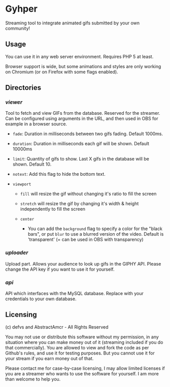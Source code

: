 # Gyhper

Streaming tool to integrate animated gifs submitted by your own community!

## Usage

You can use it in any web server environment. Requires PHP 5 at least.

Browser support is wide, but some animations and styles are only working on Chromium (or on Firefox with some flags enabled).

## Directories

### _viewer_

Tool to fetch and view GIFs from the database. Reserved for the streamer. Can be configured using arguments in the URL, and then used in OBS for example in a browser source.

- ``fade``: Duration in milliseconds between two gifs fading. Default 1000ms.

- ``duration``: Duration in milliseconds each gif will be shown. Default 10000ms

- ``limit``: Quantity of gifs to show. Last X gifs in the database will be shown. Default 10.

- ``notext``: Add this flag to hide the bottom text.

- ``viewport``

  - ``fill`` will resize the gif without changing it's ratio to fill the screen
  
  - ``stretch`` will resize the gif by changing it's width & height independently to fill the screen
  
  - ``center``
  
    - You can add the ``background`` flag to specify a color for the "black bars", or put ``blur`` to use a blurred 
    version of the video. Default is 'transparent' (= can be used in OBS with transparency)
  


### _uploader_

Upload part. Allows your audience to look up gifs in the GIPHY API. Please change the API key if you want to use it for yourself.

### _api_

API which interfaces with the MySQL database. Replace with your credentials to your own database.

## Licensing

(c) defvs and AbstractAmcr - All Rights Reserved

You may not use or distribute this software without my permission, in any situation where you can make money out of it (streaming included if you do that commercially). You are allowed to view and fork the code as per Github's rules, and use it for testing purposes. But you cannot use it for your stream if you earn money out of that.

Please contact me for case-by-case licensing, I may allow limited licenses if you are a streamer who wants to use the software for yourself. I am more than welcome to help you.
